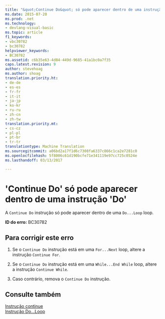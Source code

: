 ```yaml
---
title: "&quot;Continue Do&quot; só pode aparecer dentro de uma instrução &quot;Do&quot; | Documentos do Microsoft"
ms.date: 2015-07-20
ms.prod: .net
ms.technology:
- devlang-visual-basic
ms.topic: article
f1_keywords:
- vbc30782
- bc30782
helpviewer_keywords:
- BC30782
ms.assetid: c6b35e63-4d84-449d-9685-41a1bc0a7f35
caps.latest.revision: 9
author: stevehoag
ms.author: shoag
translation.priority.ht:
- de-de
- es-es
- fr-fr
- it-it
- ja-jp
- ko-kr
- ru-ru
- zh-cn
- zh-tw
translation.priority.mt:
- cs-cz
- pl-pl
- pt-br
- tr-tr
translationtype: Machine Translation
ms.sourcegitcommit: a06bd2a17f1d6c7308fa6337c866c1ca2e7281c0
ms.openlocfilehash: 5f8006c61d190bcfe71e341119e97cc725c0524e
ms.lasthandoff: 03/13/2017

---
```

# <a name="39continue-do39-can-only-appear-inside-a-39do39-statement"></a>'Continue Do' só pode aparecer dentro de uma instrução 'Do'
A `Continue Do` instrução só pode aparecer dentro de uma `Do...Loop` loop.  
  
 **ID do erro:** BC30782  
  
## <a name="to-correct-this-error"></a>Para corrigir este erro  
  
1.  Se o `Continue Do` instrução está em uma `For...Next` loop, altere a instrução `Continue For`.  
  
2.  Se o `Continue Do` instrução está em uma `While...End While` loop, altere a instrução `Continue While`.  
  
3.  Caso contrário, remova o `Continue Do` instrução.  
  
## <a name="see-also"></a>Consulte também  
 [Instrução continue](../../visual-basic/language-reference/statements/continue-statement.md)   
 [Instrução Do...Loop](../../visual-basic/language-reference/statements/do-loop-statement.md)

